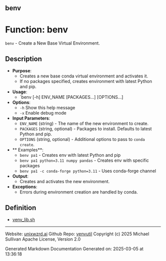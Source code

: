 ## benv
# Function: benv
`benv` - Create a New Base Virtual Environment.
## Description
- **Purpose**: 
  - Creates a new base conda virtual environment and activates it.
  - If no packages specified, creates environment with latest Python and pip.
- **Usage**: 
  - `benv [-h] ENV_NAME [PACKAGES...] [OPTIONS...]
- **Options**: 
  - `-h`   Show this help message
  - `-x`   Enable debug mode
- **Input Parameters**: 
  - `ENV_NAME` (string) - The name of the new environment to create.
  - `PACKAGES` (string, optional) - Packages to install. Defaults to latest Python and pip.
  - `OPTIONS` (string, optional) - Additional options to pass to `conda create`.
- ** Examples**: 
  - `benv pa1` - Creates env with latest Python and pip
  - `benv pa1 python=3.11 numpy pandas` - Creates env with specific packages
  - `benv pa1 -c conda-forge python=3.11` - Uses conda-forge channel
- **Output**: 
  - Creates and activates the new environment.
- **Exceptions**: 
  - Errors during environment creation are handled by conda.

## Definition 

* [venv_lib.sh](../venv_lib_sh.md)
---

Website: [unixwzrd.ai](https://unixwzrd.ai)
Github Repo: [venvutil](https://github.com/unixwzrd/venvutil)
Copyright (c) 2025 Michael Sullivan
Apache License, Version 2.0

Generated Markdown Documentation
Generated on: 2025-03-05 at 13:36:18

